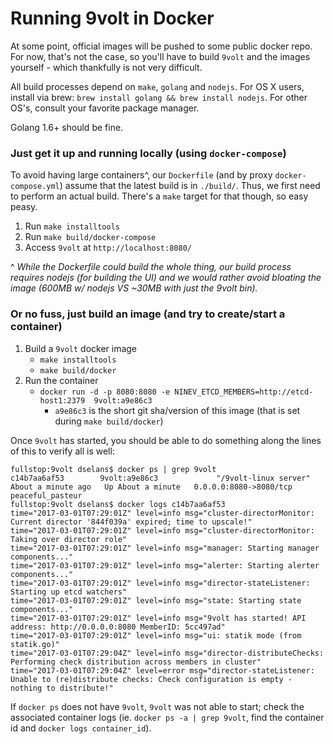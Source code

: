Running 9volt in Docker
=======================

At some point, official images will be pushed to some public docker repo. For now, that's not the case, so you'll have to build `9volt` and the images yourself - which thankfully is not very difficult.

All build processes depend on `make`, `golang` and `nodejs`. For OS X users, install via brew: `brew install golang && brew install nodejs`. For other OS's, consult your favorite package manager.

Golang 1.6+ should be fine.

### Just get it up and running locally (using `docker-compose`)

To avoid having large containers^, our `Dockerfile` (and by proxy `docker-compose.yml`) assume that the latest build is in `./build/`. Thus, we first need to perform an actual build. There's a `make` target for that though, so easy peasy.

1. Run `make installtools`
2. Run `make build/docker-compose`
3. Access `9volt` at `http://localhost:8080/`

^ _While the Dockerfile *could* build the whole thing, our build process requires nodejs (for building the UI) and we would rather avoid bloating the image (600MB w/ nodejs VS ~30MB with just the 9volt bin)._

### Or no fuss, just build an image (and try to create/start a container)

1. Build a `9volt` docker image
    * `make installtools`
    * `make build/docker`
2. Run the container
    * `docker run -d -p 8080:8080 -e NINEV_ETCD_MEMBERS=http://etcd-host1:2379  9volt:a9e86c3`
        * `a9e86c3` is the short git sha/version of this image (that is set during `make build/docker`)

Once `9volt` has started, you should be able to do something along the lines of this to verify all is well:

```
fullstop:9volt dselans$ docker ps | grep 9volt
c14b7aa6af53        9volt:a9e86c3             "/9volt-linux server"    About a minute ago   Up About a minute   0.0.0.0:8080->8080/tcp                                                    peaceful_pasteur
fullstop:9volt dselans$ docker logs c14b7aa6af53
time="2017-03-01T07:29:01Z" level=info msg="cluster-directorMonitor: Current director '844f039a' expired; time to upscale!"
time="2017-03-01T07:29:01Z" level=info msg="cluster-directorMonitor: Taking over director role"
time="2017-03-01T07:29:01Z" level=info msg="manager: Starting manager components..."
time="2017-03-01T07:29:01Z" level=info msg="alerter: Starting alerter components..."
time="2017-03-01T07:29:01Z" level=info msg="director-stateListener: Starting up etcd watchers"
time="2017-03-01T07:29:01Z" level=info msg="state: Starting state components..."
time="2017-03-01T07:29:01Z" level=info msg="9volt has started! API address: http://0.0.0.0:8080 MemberID: 5cc497ad"
time="2017-03-01T07:29:01Z" level=info msg="ui: statik mode (from statik.go)"
time="2017-03-01T07:29:04Z" level=info msg="director-distributeChecks: Performing check distribution across members in cluster"
time="2017-03-01T07:29:04Z" level=error msg="director-stateListener: Unable to (re)distribute checks: Check configuration is empty - nothing to distribute!"
```

If `docker ps` does not have `9volt`, `9volt` was not able to start; check the associated container logs (ie. `docker ps -a | grep 9volt`, find the container id and `docker logs container_id`).
